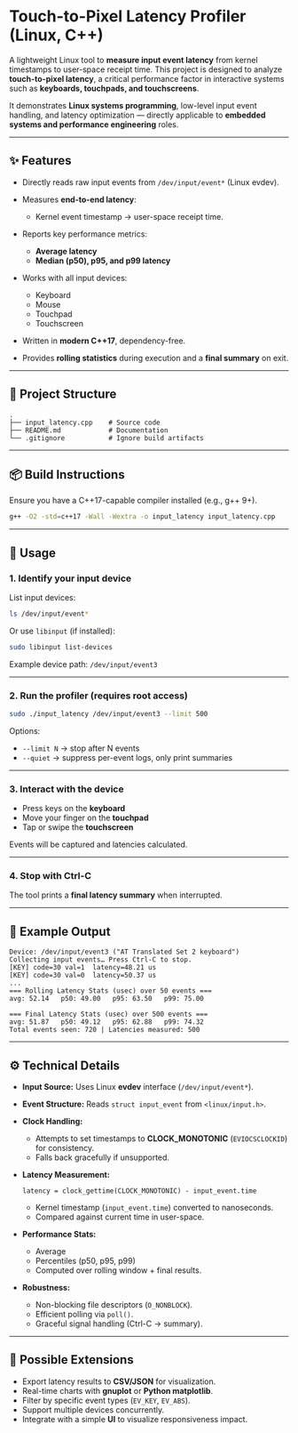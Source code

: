 # Touch-to-Pixel Latency Profiler (Linux, C++)

A lightweight Linux tool to **measure input event latency** from kernel timestamps to user-space receipt time.
This project is designed to analyze **touch-to-pixel latency**, a critical performance factor in interactive systems such as **keyboards, touchpads, and touchscreens**.

It demonstrates **Linux systems programming**, low-level input event handling, and latency optimization — directly applicable to **embedded systems and performance engineering** roles.

---

## ✨ Features

* Directly reads raw input events from `/dev/input/event*` (Linux evdev).
* Measures **end-to-end latency**:

  * Kernel event timestamp → user-space receipt time.
* Reports key performance metrics:

  * **Average latency**
  * **Median (p50), p95, and p99 latency**
* Works with all input devices:

  * Keyboard
  * Mouse
  * Touchpad
  * Touchscreen
* Written in **modern C++17**, dependency-free.
* Provides **rolling statistics** during execution and a **final summary** on exit.

---

## 📂 Project Structure

```
.
├── input_latency.cpp    # Source code
├── README.md            # Documentation
└── .gitignore           # Ignore build artifacts
```

---

## 📦 Build Instructions

Ensure you have a C++17-capable compiler installed (e.g., g++ 9+).

```bash
g++ -O2 -std=c++17 -Wall -Wextra -o input_latency input_latency.cpp
```

---

## 🚀 Usage

### 1. Identify your input device

List input devices:

```bash
ls /dev/input/event*
```

Or use `libinput` (if installed):

```bash
sudo libinput list-devices
```

Example device path: `/dev/input/event3`

---

### 2. Run the profiler (requires root access)

```bash
sudo ./input_latency /dev/input/event3 --limit 500
```

Options:

* `--limit N` → stop after N events
* `--quiet` → suppress per-event logs, only print summaries

---

### 3. Interact with the device

* Press keys on the **keyboard**
* Move your finger on the **touchpad**
* Tap or swipe the **touchscreen**

Events will be captured and latencies calculated.

---

### 4. Stop with Ctrl-C

The tool prints a **final latency summary** when interrupted.

---

## 📝 Example Output

```
Device: /dev/input/event3 ("AT Translated Set 2 keyboard")
Collecting input events… Press Ctrl-C to stop.
[KEY] code=30 val=1  latency=48.21 us
[KEY] code=30 val=0  latency=50.37 us
...
=== Rolling Latency Stats (usec) over 50 events ===
avg: 52.14   p50: 49.00   p95: 63.50   p99: 75.00

=== Final Latency Stats (usec) over 500 events ===
avg: 51.87   p50: 49.12   p95: 62.88   p99: 74.32
Total events seen: 720 | Latencies measured: 500
```

---

## ⚙️ Technical Details

* **Input Source:**
  Uses Linux **evdev** interface (`/dev/input/event*`).

* **Event Structure:**
  Reads `struct input_event` from `<linux/input.h>`.

* **Clock Handling:**

  * Attempts to set timestamps to **CLOCK\_MONOTONIC** (`EVIOCSCLOCKID`) for consistency.
  * Falls back gracefully if unsupported.

* **Latency Measurement:**

  ```
  latency = clock_gettime(CLOCK_MONOTONIC) - input_event.time
  ```

  * Kernel timestamp (`input_event.time`) converted to nanoseconds.
  * Compared against current time in user-space.

* **Performance Stats:**

  * Average
  * Percentiles (p50, p95, p99)
  * Computed over rolling window + final results.

* **Robustness:**

  * Non-blocking file descriptors (`O_NONBLOCK`).
  * Efficient polling via `poll()`.
  * Graceful signal handling (Ctrl-C → summary).

---

## 🔮 Possible Extensions

* Export latency results to **CSV/JSON** for visualization.
* Real-time charts with **gnuplot** or **Python matplotlib**.
* Filter by specific event types (`EV_KEY`, `EV_ABS`).
* Support multiple devices concurrently.
* Integrate with a simple **UI** to visualize responsiveness impact.
